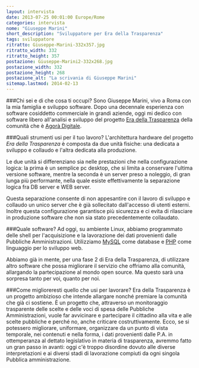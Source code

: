 ```yaml
---
layout: intervista
date: 2013-07-25 00:01:00 Europe/Rome
categories: intervista
nome: "Giuseppe Marini"
short_description: "Sviluppatore per Era della Trasparenza"
tags: sviluppatore
ritratto: Giuseppe-Marini-332x357.jpg
ritratto_width: 332
ritratto_height: 357
postazione: Giuseppe-Marini2-332x268.jpg
postazione_width: 332
postazione_height: 268
postazione_alt: "La scrivania di Giuseppe Marini"
sitemap.lastmod: 2014-02-13
---
```



###Chi sei e di che cosa ti occupi?
Sono Giuseppe Marini, vivo a Roma con la mia famiglia e sviluppo software. Dopo una decennale esperienza con software cosiddetto commerciale in grandi aziende, oggi mi dedico con software libero all'analisi e sviluppo del progetto [Era della Trasparenza][1] della comunità che è [Agorà Digitale][2].

###Quali strumenti usi per il tuo lavoro?
L'architettura hardware del progetto *Era della Trasparenza* è composta da due unità fisiche: una dedicata a sviluppo e collaudo e l'altra dedicata alla produzione.

Le due unità si differenziano sia nelle prestazioni che nella configurazione logica: la prima è un semplice pc desktop, che si limita a conservare l'ultima versione software, mentre la seconda è un server preso a noleggio, di gran lunga più performante, nella quale esiste effettivamente la separazione logica fra DB server e WEB server.

Questa separazione consente di non appesantire con il lavoro di sviluppo e collaudo un unico server che è già sollecitato dall'accesso di utenti esterni. Inoltre questa configurazione garantisce più sicurezza e ci evita di rilasciare in produzione software che non sia stato precedentemente collaudato.

###Quale software?
Ad oggi, su ambiente Linux, abbiamo programmato delle shell per l'acquisizione e la lavorazione dei dati provenienti dalle Pubbliche Amministrazioni. Utilizziamo [MySQL][mysql] come database e [PHP][php] come linguaggio per lo sviluppo web.

Abbiamo già in mente, per una fase 2 di Era della Trasparenza, di utilizzare altro software che possa migliorare il servizio che offriamo alla comunità, allargando la partecipazione al mondo open source. Ma questo sarà una sorpresa tanto per voi, quanto per noi.

###Come miglioreresti quello che usi per lavorare?
Era della Trasparenza è un progetto ambizioso che intende allargare nonché premiare la comunità che già ci sostiene. È un progetto che, attraverso un monitoraggio trasparente delle scelte e delle voci di spesa delle Pubbliche Amministrazioni, vuole far avvicinare e partecipare il cittadino alla vita e alle scelte pubbliche e perché no, anche criticare costruttivamente. Ecco, se si potessero migliorare, uniformare, organizzare da un punto di vista temporale, nei contenuti e nella forma, i dati provenienti dalle P.A. in ottemperanza al dettato legislativo in materia di trasparenza, avremmo fatto un gran passo in avanti: oggi c'è troppo disordine dovuto alle diverse interpretazioni e ai diversi stadi di lavorazione compiuti da ogni singola Pubblica amministrazione.


[1]: http://www.eradellatrasparenza.it "Era della trasparenza"
[2]: http://www.agoradigitale.org "Agorà digitale"
[mysql]: https://www.mysql.it/ "Il database open source più diffuso al mondo"
[php]: http://php.net/ "PHP: Hypertext Preprocessor"
